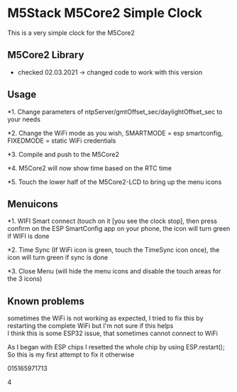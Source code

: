 # M5Stack M5Core2 Simple Clock

This is a very simple clock for the M5Core2

## M5Core2 Library 

* checked 02.03.2021 -> changed code to work with this version

## Usage 

*1. Change parameters of ntpServer/gmtOffset_sec/daylightOffset_sec to your needs  

*2. Change the WiFi mode as you wish, SMARTMODE = esp smartconfig, FIXEDMODE = static WiFi credentials  

*3. Compile and push to the M5Core2  

*4. M5Core2 will now show time based on the RTC time  

*5. Touch the lower half of the M5Core2-LCD to bring up the menu icons  

## Menuicons 

*1. WIFI Smart connect (touch on it [you see the clock stop], then press confirm on the ESP SmartConfig app on your phone, the icon will turn green if WIFI is done  

*2. Time Sync (If WiFi icon is green, touch the TimeSync icon once), the icon will turn green if sync is done  

*3. Close Menu (will hide the menu icons and disable the touch areas for the 3 icons)  

## Known problems 

sometimes the WiFi is not working as expected, I tried to fix this by  
restarting the complete WiFi but I'm not sure if this helps  
I think this is some ESP32 issue, that sometimes cannot connect to WiFi  
  
As I began with ESP chips I resetted the whole chip by using ESP.restart();  
So this is my first attempt to fix it otherwise  



015165971713


4